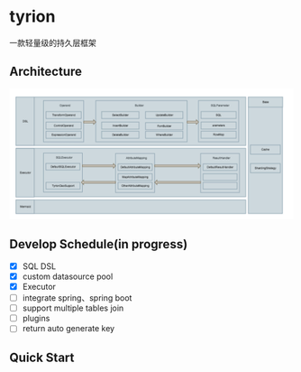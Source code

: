# tyrion

一款轻量级的持久层框架  

## Architecture

![](imgs/design.png)


## Develop Schedule(in progress)
- [x] SQL DSL
- [x] custom datasource pool
- [x] Executor
- [ ] integrate spring、spring boot
- [ ] support multiple tables join
- [ ] plugins 
- [ ] return auto generate key

## Quick Start



